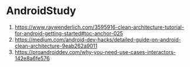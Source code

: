 # AndroidStudy

1. https://www.raywenderlich.com/3595916-clean-architecture-tutorial-for-android-getting-started#toc-anchor-025
2. https://medium.com/android-dev-hacks/detailed-guide-on-android-clean-architecture-9eab262a9011
3. https://proandroiddev.com/why-you-need-use-cases-interactors-142e8a6fe576